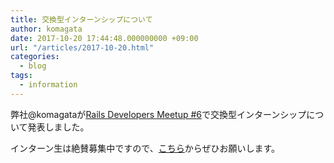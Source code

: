```yaml
---
title: 交換型インターンシップについて
author: komagata
date: 2017-10-20 17:44:48.000000000 +09:00
url: "/articles/2017-10-20.html"
categories:
  - blog
tags:
  - information
---
```


弊社@komagataが[Rails Developers Meetup #6](https://techplay.jp/event/631425)で交換型インターンシップについて発表しました。

<script async class="speakerdeck-embed" data-id="4c02b5f487534b6982e909a865e4801d" data-ratio="1.33333333333333" src="//speakerdeck.com/assets/embed.js"></script>

インターン生は絶賛募集中ですので、[こちら](http://256interns.com)からぜひお願いします。
